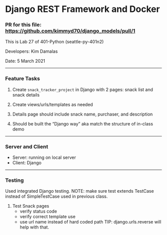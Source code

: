 # Django REST Framework and Docker



### PR for this file: https://github.com/kimmyd70/django_models/pull/1

This is Lab 27 of 401-Python (seattle-py-401n2)

Developers: Kim Damalas

Date: 5 March 2021
____________________

### Feature Tasks

1. Create `snack_tracker_project` in Django with 2 pages: snack list and snack details

2. Create views/urls/templates as needed 

3. Details page should include snack name, purchaser, and description

4. Should be built the “Django way” aka match the structure of in-class demo


__________________

### Server and Client

- Server: running on local server
- Client: Django

____________________

### Testing

Used integrated Django testing.  NOTE: make sure test extends TestCase instead of SimpleTestCase used in previous class.

1. Test Snack pages
    - verify status code
    - verify correct template use
    - use url name instead of hard coded path
TIP: django.urls.reverse will help with that.